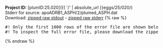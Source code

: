 **Project ID:** [plumID:25.020]({{ '/' | absolute_url }}eggs/25/020/)  
Stderr for source:  apoADRB1_ASPH/2/plumed_ASPH.dat   
Download: [zipped raw stdout](plumed_ASPH.dat.plumed_master.stdout.txt.zip) - [zipped raw stderr](plumed_ASPH.dat.plumed_master.stderr.txt.zip) 
{% raw %}
<pre>
#! Only the first 1000 rows of the error file are shown below
#! To inspect the full error file, please download the zipped raw stderr file above
</pre>
{% endraw %}
